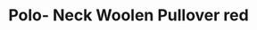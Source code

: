 ---
title: "Polo- Neck Woolen Pullover red"
categories: ["Women","Women/Pullovers"]
images: ["./7I9A6227.JPG","./7I9A6228.JPG","./7I9A6229.JPG"]
---